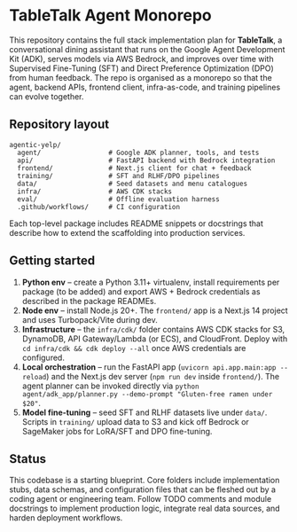 # TableTalk Agent Monorepo

This repository contains the full stack implementation plan for **TableTalk**, a conversational dining assistant that runs on the Google Agent Development Kit (ADK), serves models via AWS Bedrock, and improves over time with Supervised Fine-Tuning (SFT) and Direct Preference Optimization (DPO) from human feedback. The repo is organised as a monorepo so that the agent, backend APIs, frontend client, infra-as-code, and training pipelines can evolve together.

## Repository layout

```
agentic-yelp/
  agent/                 # Google ADK planner, tools, and tests
  api/                   # FastAPI backend with Bedrock integration
  frontend/              # Next.js client for chat + feedback
  training/              # SFT and RLHF/DPO pipelines
  data/                  # Seed datasets and menu catalogues
  infra/                 # AWS CDK stacks
  eval/                  # Offline evaluation harness
  .github/workflows/     # CI configuration
```

Each top-level package includes README snippets or docstrings that describe how to extend the scaffolding into production services.

## Getting started

1. **Python env** – create a Python 3.11+ virtualenv, install requirements per package (to be added) and export AWS + Bedrock credentials as described in the package READMEs.
2. **Node env** – install Node.js 20+. The `frontend/` app is a Next.js 14 project and uses Turbopack/Vite during dev.
3. **Infrastructure** – the `infra/cdk/` folder contains AWS CDK stacks for S3, DynamoDB, API Gateway/Lambda (or ECS), and CloudFront. Deploy with `cd infra/cdk && cdk deploy --all` once AWS credentials are configured.
4. **Local orchestration** – run the FastAPI app (`uvicorn api.app.main:app --reload`) and the Next.js dev server (`npm run dev` inside `frontend/`). The agent planner can be invoked directly via `python agent/adk_app/planner.py --demo-prompt "Gluten-free ramen under $20"`.
5. **Model fine-tuning** – seed SFT and RLHF datasets live under `data/`. Scripts in `training/` upload data to S3 and kick off Bedrock or SageMaker jobs for LoRA/SFT and DPO fine-tuning.

## Status

This codebase is a starting blueprint. Core folders include implementation stubs, data schemas, and configuration files that can be fleshed out by a coding agent or engineering team. Follow TODO comments and module docstrings to implement production logic, integrate real data sources, and harden deployment workflows.
